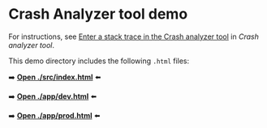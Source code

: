 # Crash Analyzer tool demo

For instructions, see [Enter a stack trace in the Crash analyzer tool](https://learn.microsoft.com/microsoft-edge/devtools/crash-analyzer/#enter-a-stack-trace-in-the-crash-analyzer-tool) in _Crash analyzer tool_.

This demo directory includes the following `.html` files:

➡️ **[Open ./src/index.html](https://microsoftedge.github.io/Demos/devtools-crash-analyzer/src/index.html)** ⬅️

➡️ **[Open ./app/dev.html](https://microsoftedge.github.io/Demos/devtools-crash-analyzer/app/dev.html)** ⬅️

➡️ **[Open ./app/prod.html](https://microsoftedge.github.io/Demos/devtools-crash-analyzer/app/prod.html)** ⬅️
